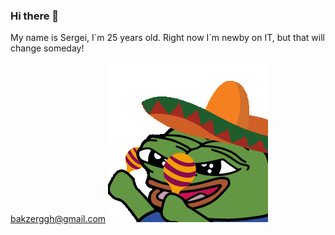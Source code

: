 ### Hi there 👋

My name is Sergei, I\`m 25 years old.
Right now I\`m newby on IT, but that will change someday!

<bakzerggh@gmail.com>
![Jabka](https://github.com/KomaaaaEma/KomaaaaEma/blob/main/Jabka-256px-1.gif)
<!--
**KomaaaaEma/KomaaaaEma** is a ✨ _special_ ✨ repository because its `README.md` (this file) appears on your GitHub profile.

Here are some ideas to get you started:

- 🔭 I’m currently working on ...
- 🌱 I’m currently learning ...
- 👯 I’m looking to collaborate on ...
- 🤔 I’m looking for help with ...
- 💬 Ask me about ...
- 📫 How to reach me: ...
- 😄 Pronouns: ...
- ⚡ Fun fact: ...
-->

